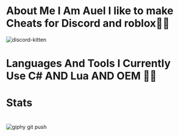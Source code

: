 # About Me I Am Auel I like to make Cheats for Discord and roblox🐱‍👤

![discord-kitten](https://user-images.githubusercontent.com/117035597/205467882-133781c0-1caf-43bf-86fc-f7c102039b4b.gif)


# Languages And Tools I Currently Use C# AND Lua AND OEM 👨‍💻 


# Stats


# <hl>
![giphy](https://user-images.githubusercontent.com/117035597/205467665-0968b36d-a858-49a3-938c-4e74c45b4cca.gif)
git push
